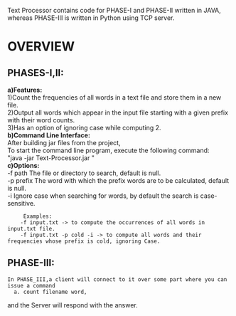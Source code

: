 Text Processor contains code for PHASE-I and PHASE-II written in JAVA,    
whereas PHASE-III is written in Python using TCP server.  
# OVERVIEW #    
## PHASES-I,II: ##    
  **a)Features:**  
  1)Count the frequencies of all words in a text file and store them in a new file.  
  2)Output all words which appear in the input file starting with a given prefix with their word counts.    
  3)Has an option of ignoring case while computing 2.  
  **b)Command Line Interface:**  
  After building jar files from the project,  
  To start the command line program, execute the following command:  
          "java -jar Text-Processor.jar <options>"  
  **c)Options:**  
   -f path   The file or directory to search, default is null.  
   -p prefix The word with which the prefix words are to be calculated, default is null.  
   -i        Ignore case when searching for words, by default the search is case-sensitive.  
     
   		 Examples:  
     	-f input.txt -> to compute the occurrences of all words in input.txt file.  
     	-f input.txt -p cold -i -> to compute all words and their frequencies whose prefix is cold, ignoring Case.  
## PHASE-III: ##    
    In PHASE_III,a client will connect to it over some part where you can issue a command  
      a. count filename word,  
and the Server will respond with the answer. 
     
